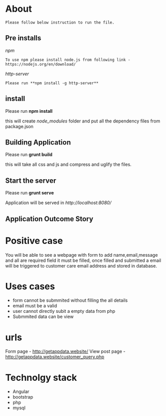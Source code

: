 About
=====

    Please follow below instruction to run the file.

Pre installs
-------------
*npm*

    To use npm please install node.js from following link - https://nodejs.org/en/download/

*http-server*

    Please run **npm install -g http-server**

install
---------

Please run **npm install**

this will create *node_modules* folder and put all the dependency files from package.json

Building Application
----------------------

Please run **grunt build**

this will take all css and js and compress and uglify the files.

Start the server
------------------

Please run **grunt serve** 

Application will be served in *http://localhost:8080/*

Application Outcome Story
--------------------------

Positive case 
=============

You will be able to see a webpage with form to add name,email,message and all are required field it must be filled, once filled and submitted a email will be triggered to customer care email address and stored in database.

Uses cases
=============
- form cannot be submmited without filling the all details
- email must be a valid
- user cannot directly subit a empty data from php
- Submmited data can be view

urls
=====
Form page - http://getappdata.website/
View post page - http://getappdata.website/customer_query.php

Technolgy stack
================
- Angular
- bootstrap
- php
- mysql




    

